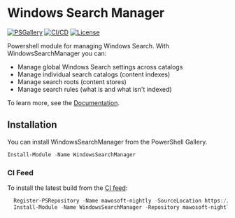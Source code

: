 # Windows Search Manager

[![PSGallery](https://img.shields.io/powershellgallery/v/WindowsSearchManager.svg?logo=powershell&label=PSGallery&color=orange&logoColor=white)](https://www.powershellgallery.com/packages/WindowsSearchManager/)
[![CI/CD](https://github.com/mawosoft/WindowsSearchManager/actions/workflows/ci.yml/badge.svg)](https://github.com/mawosoft/WindowsSearchManager/actions/workflows/ci.yml)
[![License](https://img.shields.io/badge/license-MIT-blue.svg)](LICENSE)

Powershell module for managing Windows Search. With WindowsSearchManager you can:
- Manage global Windows Search settings across catalogs
- Manage individual search catalogs (content indexes)
- Manage search roots (content stores)
- Manage search rules (what is and what isn't indexed)

To learn more, see the [Documentation](https://mawosoft.github.io/WindowsSearchManager/).

## Installation

You can install WindowsSearchManager from the PowerShell Gallery.

```powershell
Install-Module -Name WindowsSearchManager
```

### CI Feed

To install the latest build from the [CI feed](https://dev.azure.com/mawosoft-de/public/_packaging?_a=feed&feed=public):

```powershell
  Register-PSRepository -Name mawosoft-nightly -SourceLocation https://pkgs.dev.azure.com/mawosoft-de/public/_packaging/public/nuget/v2/
  Install-Module -Name WindowsSearchManager -Repository mawosoft-nightly -AllowPrerelease -Force
```
